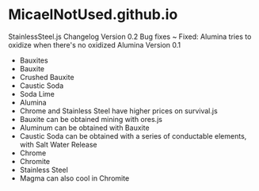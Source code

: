 # MicaelNotUsed.github.io
StainlessSteel.js Changelog
Version 0.2
Bug fixes
~ Fixed: Alumina tries to oxidize when there's no oxidized Alumina
Version 0.1
+  Bauxites
 + Bauxite
 + Crushed Bauxite
+ Caustic Soda
+ Soda Lime
+ Alumina
+ Chrome and Stainless Steel have higher prices on survival.js
+ Bauxite can be obtained mining with ores.js
+ Aluminum can be obtained with Bauxite
+ Caustic Soda can be obtained with a series of conductable elements, with Salt Water
Release
+ Chrome
+ Chromite
+ Stainless Steel
+ Magma can also cool in Chromite
